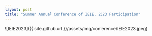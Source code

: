 ```yaml
---
layout: post
title: "Summer Annual Conference of IEIE, 2023 Participation"
---
```

![IEIE2023]({{ site.github.url }}/assets/img/conference/IEIE2023.jpeg)
